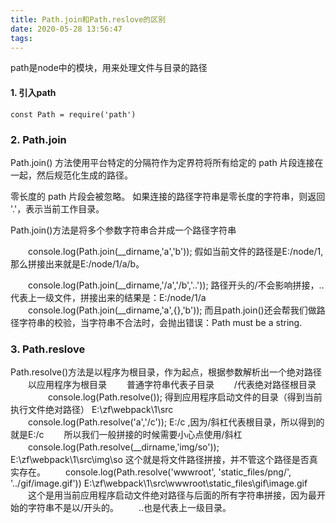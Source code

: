 ```yaml
---
title: Path.join和Path.reslove的区别
date: 2020-05-28 13:56:47
tags:
---
```

path是node中的模块，用来处理文件与目录的路径
#### 1. 引入path
```
const Path = require('path')
```
### 2. Path.join
Path.join() 方法使用平台特定的分隔符作为定界符将所有给定的 path 片段连接在一起，然后规范化生成的路径。

零长度的 path 片段会被忽略。 如果连接的路径字符串是零长度的字符串，则返回 '.'，表示当前工作目录。

Path.join()方法是将多个参数字符串合并成一个路径字符串

　　console.log(Path.join(__dirname,'a','b'));   假如当前文件的路径是E:/node/1,那么拼接出来就是E:/node/1/a/b。

　　console.log(Path.join(__dirname,'/a','/b','..'));  路径开头的/不会影响拼接，..代表上一级文件，拼接出来的结果是：E:/node/1/a
　　console.log(Path.join(__dirname,'a',{},'b'));   而且path.join()还会帮我们做路径字符串的校验，当字符串不合法时，会抛出错误：Path must be a string.

### 3. Path.reslove

Path.resolve()方法是以程序为根目录，作为起点，根据参数解析出一个绝对路径
　　以应用程序为根目录
　　普通字符串代表子目录
　　/代表绝对路径根目录
　　
　　console.log(Path.resolve());   得到应用程序启动文件的目录（得到当前执行文件绝对路径）   E:\zf\webpack\1\src
　　console.log(Path.resolve('a','/c'));   E:/c  ,因为/斜杠代表根目录，所以得到的就是E:/c
　　所以我们一般拼接的时候需要小心点使用/斜杠
　　console.log(Path.resolve(__dirname,'img/so'));  E:\zf\webpack\1\src\img\so   这个就是将文件路径拼接，并不管这个路径是否真实存在。
　　console.log(Path.resolve('wwwroot', 'static_files/png/', '../gif/image.gif'))    E:\zf\webpack\1\src\wwwroot\static_files\gif\image.gif
　　这个是用当前应用程序启动文件绝对路径与后面的所有字符串拼接，因为最开始的字符串不是以/开头的。
　　..也是代表上一级目录。
